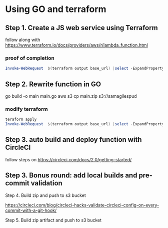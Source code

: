 Using GO and terraform
======================

Step 1. Create a JS web service using Terraform
-----------------------------------------------

follow along with  https://www.terraform.io/docs/providers/aws/r/lambda_function.html

### proof of completion

```powershell
Invoke-WebRequest  $(terraform output base_url) |select -ExpandProperty content
```
Step 2. Rewrite function in GO
------------------------------

go build -o main main.go
aws s3 cp main.zip s3://samagilespud

### modify terraform



```powershell
teraform apply
Invoke-WebRequest  $(terraform output base_url) |select -ExpandProperty content
```

Step 3. auto build and deploy function with CircleCI
----------------------------------------------------

follow steps on https://circleci.com/docs/2.0/getting-started/

Step 3. Bonus round: add local builds and pre-commit validation
---------------------------------------------------------------

Step 4. Build zip and push to s3 bucket

https://circleci.com/blog/circleci-hacks-validate-circleci-config-on-every-commit-with-a-git-hook/

Step 5. Build zip artifact and push to s3 bucket


